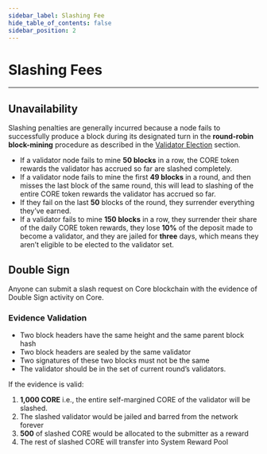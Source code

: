 ```yaml
---
sidebar_label: Slashing Fee
hide_table_of_contents: false
sidebar_position: 2
---
```


# Slashing Fees
---

## Unavailability
Slashing penalties are generally incurred because a node fails to successfully produce a block during its designated turn in the **round-robin block-mining** procedure as described in the [Validator Election](../validator/validator-election.md) section. 

* If a validator node fails to mine **50 blocks** in a row, the CORE token rewards the validator has accrued so far are slashed completely.
* If a validator node fails to mine the first **49 blocks** in a round, and then misses the last block of the same round, this will lead to slashing of the entire CORE token rewards the validator has accrued so far. 
* If they fail on the last **50** blocks of the round, they surrender everything they’ve earned. 
* If a validator fails to mine **150 blocks** in a row, they surrender their share of the daily CORE token rewards, they lose **10%** of the deposit made to become a validator, and they are jailed for **three** days, which means they aren’t eligible to be elected to the validator set. 

## Double Sign
Anyone can submit a slash request on Core blockchain with the evidence of Double Sign activity on Core.

### Evidence Validation
* Two block headers have the same height and the same parent block hash
* Two block headers are sealed by the same validator
* Two signatures of these two blocks must not be the same
* The validator should be in the set of current round’s validators.

If the evidence is valid:
1. **1,000 CORE** i.e., the entire self-margined CORE of the validator will be slashed.
2. The slashed validator would be jailed and barred from the network forever
3. **500** of slashed CORE would be allocated to the submitter as a reward
4. The rest of slashed CORE will transfer into System Reward Pool

